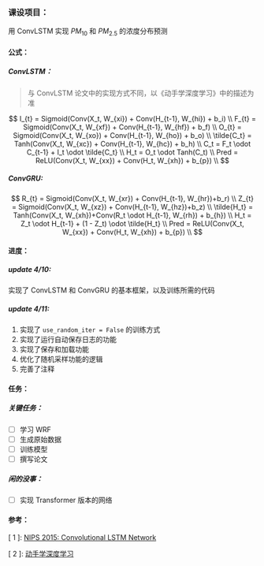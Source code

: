 ### 课设项目：

用 ConvLSTM 实现 $PM_{10}$ 和 $PM_{2.5}$ 的浓度分布预测



#### 公式：

##### ConvLSTM：

> 与 ConvLSTM 论文中的实现方式不同，以《动手学深度学习》中的描述为准

$$
I_{t} = Sigmoid(Conv(X_t, W_{xi}) + Conv(H_{t-1}, W_{hi}) + b_i) \\
F_{t} = Sigmoid(Conv(X_t, W_{xf}) + Conv(H_{t-1}, W_{hf}) + b_f) \\
O_{t} = Sigmoid(Conv(X_t, W_{xo}) + Conv(H_{t-1}, W_{ho}) + b_o) \\
\tilde{C_t} = Tanh(Conv(X_t, W_{xc}) + Conv(H_{t-1}, W_{hc}) + b_h) \\
C_t = F_t \odot C_{t-1} + I_t \odot \tilde{C_t} \\
H_t = O_t \odot Tanh(C_t) \\ 
Pred = ReLU(Conv(X_t, W_{xx}) + Conv(H_t, W_{xh}) + b_{p}) \\
$$

##### ConvGRU:

$$
R_{t} = Sigmoid(Conv(X_t, W_{xr}) + Conv(H_{t-1}, W_{hr})+b_r) \\
Z_{t} = Sigmoid(Conv(X_t, W_{xz}) + Conv(H_{t-1}, W_{hz})+b_z) \\
\tilde{H_t} = Tanh(Conv(X_t, W_{xh})+Conv(R_t \odot H_{t-1}, W_{rh}) + b_{h}) \\
H_t = Z_t \odot H_{t-1} + (1 - Z_t) \odot \tilde{H_t} \\
Pred = ReLU(Conv(X_t, W_{xx}) + Conv(H_t, W_{xh}) + b_{p}) \\
$$

#### 进度：

##### update 4/10:

实现了 ConvLSTM 和 ConvGRU 的基本框架，以及训练所需的代码

##### update 4/11:

1. 实现了 `use_random_iter = False` 的训练方式
2. 实现了运行自动保存日志的功能
3. 实现了保存和加载功能
4. 优化了随机采样功能的逻辑
5. 完善了注释



#### 任务：

##### 关键任务：

- [ ] 学习 WRF
- [ ] 生成原始数据
- [ ] 训练模型
- [ ] 撰写论文

##### 闲的没事：

- [ ] 实现 Transformer 版本的网络



#### 参考：

\[ 1 \]: [NIPS 2015: Convolutional LSTM Network](https://proceedings.neurips.cc/paper/2015/file/07563a3fe3bbe7e3ba84431ad9d055af-Paper.pdf )

\[ 2 \]: [动手学深度学习](https://zh.d2l.ai/)



